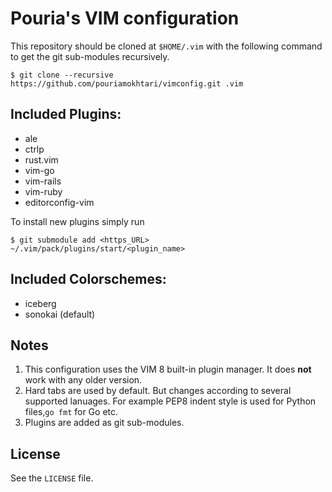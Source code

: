 # Pouria's VIM configuration

This repository should be cloned at `$HOME/.vim` with the following command to
get the  git sub-modules recursively.

```
$ git clone --recursive https://github.com/pouriamokhtari/vimconfig.git .vim
```

## Included Plugins:

 * ale
 * ctrlp
 * rust.vim
 * vim-go
 * vim-rails
 * vim-ruby
 * editorconfig-vim

To install new plugins simply run

```
$ git submodule add <https_URL> ~/.vim/pack/plugins/start/<plugin_name>
```

## Included Colorschemes:

* iceberg
* sonokai (default)

## Notes

1. This configuration uses the VIM 8 built-in plugin manager. It does **not**
   work with any older version.
2. Hard tabs are used by default. But changes according to several supported lanuages.
   For example PEP8 indent style is used for Python files,`go fmt` for Go etc.
3. Plugins are added as git sub-modules.

## License

See the `LICENSE` file.
